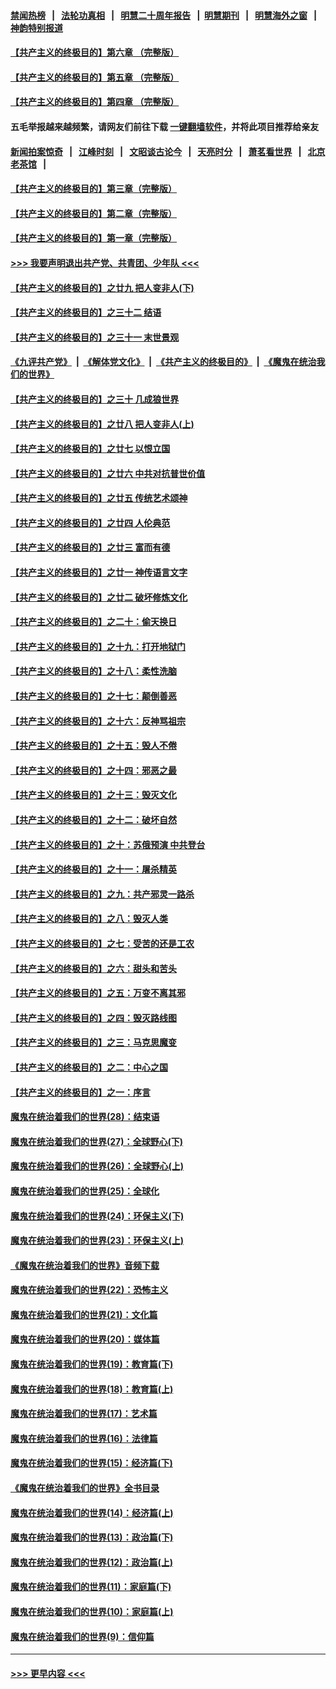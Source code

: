 #### [禁闻热榜](热点新闻.md?=0)  &nbsp;&nbsp;|&nbsp;&nbsp; [法轮功真相](https://github.com/gfw-breaker/truth/blob/master/README.md?=0) &nbsp;&nbsp;|&nbsp;&nbsp; [明慧二十周年报告](https://github.com/gfw-breaker/mh-reports/blob/master/README.md?=0) &nbsp;&nbsp;|&nbsp;&nbsp;[明慧期刊](https://github.com/gfw-breaker/mh-qikan) &nbsp;&nbsp;|&nbsp;&nbsp; [明慧海外之窗](https://github.com/gfw-breaker/mh-news/blob/master/README.md?=0) &nbsp;&nbsp;|&nbsp;&nbsp; [神韵特别报道](https://github.com/gfw-breaker/mh-news/blob/master/shenyun.md?=0)
#### [【共产主义的终极目的】第六章 （完整版）](../pages/nsc422/n11428913.md?t=03101802) 
#### [【共产主义的终极目的】第五章 （完整版）](../pages/nsc422/n11428912.md?t=03101802) 
#### [【共产主义的终极目的】第四章 （完整版）](../pages/nsc422/n11428907.md?t=03101802) 
#### 五毛举报越来越频繁，请网友们前往下载 [一键翻墙软件](https://github.com/gfw-breaker/ssr-accounts)，并将此项目推荐给亲友
#### [新闻拍案惊奇](https://github.com/gfw-breaker/banned-news/blob/master/pages/link4.md) &nbsp;&nbsp;|&nbsp;&nbsp; [江峰时刻](https://github.com/gfw-breaker/banned-news/blob/master/pages/link4.md) &nbsp;&nbsp;|&nbsp;&nbsp; [文昭谈古论今](https://github.com/gfw-breaker/banned-news/blob/master/pages/link4.md) &nbsp;&nbsp;|&nbsp;&nbsp; [天亮时分](https://github.com/gfw-breaker/banned-news/blob/master/pages/link4.md) &nbsp;&nbsp;|&nbsp;&nbsp; [萧茗看世界](https://github.com/gfw-breaker/banned-news/blob/master/pages/link4.md) &nbsp;&nbsp;|&nbsp;&nbsp; [北京老茶馆](https://github.com/gfw-breaker/banned-news/blob/master/pages/link4.md) &nbsp;&nbsp;|&nbsp;&nbsp; 
#### [【共产主义的终极目的】第三章（完整版）](../pages/nsc422/n11428848.md?t=03101802) 
#### [【共产主义的终极目的】第二章（完整版）](../pages/nsc422/n11428831.md?t=03101802) 
#### [【共产主义的终极目的】第一章（完整版）](../pages/nsc422/n11417651.md?t=03101802) 
#### [>>> 我要声明退出共产党、共青团、少年队 <<<](https://github.com/begood0513/goodnews/blob/master/quit/letter.md) 
#### [【共产主义的终极目的】之廿九 把人变非人(下)](../pages/nsc422/n11344140.md?t=03101802) 
#### [【共产主义的终极目的】之三十二 结语](../pages/nsc422/n11360535.md?t=03101802) 
#### [【共产主义的终极目的】之三十一 末世景观](../pages/nsc422/n11351129.md?t=03101802) 
#### [《九评共产党》](https://github.com/begood0513/9ping.md/blob/master/README.md) &nbsp;|&nbsp; [《解体党文化》](../../../../jtdwh.md/blob/master/README.md)  &nbsp;|&nbsp; [《共产主义的终极目的》](../../../../gczydzjmd.md/blob/master/README.md) &nbsp;|&nbsp; [《魔鬼在统治我们的世界》](../../../../mgztzwmdsj.md/blob/master/README.md) 
#### [【共产主义的终极目的】之三十 几成狼世界](../pages/nsc422/n11348280.md?t=03101802) 
#### [【共产主义的终极目的】之廿八 把人变非人(上)](../pages/nsc422/n11340492.md?t=03101802) 
#### [【共产主义的终极目的】之廿七 以恨立国](../pages/nsc422/n11336944.md?t=03101802) 
#### [【共产主义的终极目的】之廿六 中共对抗普世价值](../pages/nsc422/n11324785.md?t=03101802) 
#### [【共产主义的终极目的】之廿五 传统艺术颂神](../pages/nsc422/n11296396.md?t=03101802) 
#### [【共产主义的终极目的】之廿四 人伦典范](../pages/nsc422/n11296397.md?t=03101802) 
#### [【共产主义的终极目的】之廿三 富而有德](../pages/nsc422/n11283598.md?t=03101802) 
#### [【共产主义的终极目的】之廿一 神传语言文字](../pages/nsc422/n11263265.md?t=03101802) 
#### [【共产主义的终极目的】之廿二 破坏修炼文化](../pages/nsc422/n11245728.md?t=03101802) 
#### [【共产主义的终极目的】之二十：偷天换日](../pages/nsc422/n11238846.md?t=03101802) 
#### [【共产主义的终极目的】之十九：打开地狱门](../pages/nsc422/n11206376.md?t=03101802) 
#### [【共产主义的终极目的】之十八：柔性洗脑](../pages/nsc422/n11199994.md?t=03101802) 
#### [【共产主义的终极目的】之十七：颠倒善恶](../pages/nsc422/n11179782.md?t=03101802) 
#### [【共产主义的终极目的】之十六：反神骂祖宗](../pages/nsc422/n11166798.md?t=03101802) 
#### [【共产主义的终极目的】之十五：毁人不倦](../pages/nsc422/n11166792.md?t=03101802) 
#### [【共产主义的终极目的】之十四：邪恶之最](../pages/nsc422/n11150249.md?t=03101802) 
#### [【共产主义的终极目的】之十三：毁灭文化](../pages/nsc422/n11135227.md?t=03101802) 
#### [【共产主义的终极目的】之十二：破坏自然](../pages/nsc422/n11135214.md?t=03101802) 
#### [【共产主义的终极目的】之十：苏俄预演 中共登台](../pages/nsc422/n11118424.md?t=03101802) 
#### [【共产主义的终极目的】之十一：屠杀精英](../pages/nsc422/n11118442.md?t=03101802) 
#### [【共产主义的终极目的】之九：共产邪灵一路杀](../pages/nsc422/n11114139.md?t=03101802) 
#### [【共产主义的终极目的】之八：毁灭人类](../pages/nsc422/n11108503.md?t=03101802) 
#### [【共产主义的终极目的】之七：受苦的还是工农](../pages/nsc422/n11101809.md?t=03101802) 
#### [【共产主义的终极目的】之六：甜头和苦头](../pages/nsc422/n11096971.md?t=03101802) 
#### [【共产主义的终极目的】之五：万变不离其邪](../pages/nsc422/n11091285.md?t=03101802) 
#### [【共产主义的终极目的】之四：毁灭路线图](../pages/nsc422/n11086284.md?t=03101802) 
#### [【共产主义的终极目的】之三：马克思魔变](../pages/nsc422/n11061941.md?t=03101802) 
#### [【共产主义的终极目的】之二：中心之国](../pages/nsc422/n11047728.md?t=03101802) 
#### [【共产主义的终极目的】之一：序言](../pages/nsc422/n11086077.md?t=03101802) 
#### [魔鬼在统治着我们的世界(28)：结束语](../pages/nsc422/n10936246.md?t=03101802) 
#### [魔鬼在统治着我们的世界(27)：全球野心(下)](../pages/nsc422/n10928319.md?t=03101802) 
#### [魔鬼在统治着我们的世界(26)：全球野心(上)](../pages/nsc422/n10900318.md?t=03101802) 
#### [魔鬼在统治着我们的世界(25)：全球化](../pages/nsc422/n10788205.md?t=03101802) 
#### [魔鬼在统治着我们的世界(24)：环保主义(下)](../pages/nsc422/n10695307.md?t=03101802) 
#### [魔鬼在统治着我们的世界(23)：环保主义(上)](../pages/nsc422/n10688613.md?t=03101802) 
#### [《魔鬼在统治着我们的世界》音频下载](../pages/nsc422/n10635553.md?t=03101802) 
#### [魔鬼在统治着我们的世界(22)：恐怖主义](../pages/nsc422/n10614727.md?t=03101802) 
#### [魔鬼在统治着我们的世界(21)：文化篇](../pages/nsc422/n10597706.md?t=03101802) 
#### [魔鬼在统治着我们的世界(20)：媒体篇](../pages/nsc422/n10586579.md?t=03101802) 
#### [魔鬼在统治着我们的世界(19)：教育篇(下)](../pages/nsc422/n10564808.md?t=03101802) 
#### [魔鬼在统治着我们的世界(18)：教育篇(上)](../pages/nsc422/n10526970.md?t=03101802) 
#### [魔鬼在统治着我们的世界(17)：艺术篇](../pages/nsc422/n10499093.md?t=03101802) 
#### [魔鬼在统治着我们的世界(16)：法律篇](../pages/nsc422/n10485969.md?t=03101802) 
#### [魔鬼在统治着我们的世界(15)：经济篇(下)](../pages/nsc422/n10469975.md?t=03101802) 
#### [《魔鬼在统治着我们的世界》全书目录](../pages/nsc422/n10464261.md?t=03101802) 
#### [魔鬼在统治着我们的世界(14)：经济篇(上)](../pages/nsc422/n10457370.md?t=03101802) 
#### [魔鬼在统治着我们的世界(13)：政治篇(下)](../pages/nsc422/n10448270.md?t=03101802) 
#### [魔鬼在统治着我们的世界(12)：政治篇(上)](../pages/nsc422/n10444576.md?t=03101802) 
#### [魔鬼在统治着我们的世界(11)：家庭篇(下)](../pages/nsc422/n10440961.md?t=03101802) 
#### [魔鬼在统治着我们的世界(10)：家庭篇(上)](../pages/nsc422/n10435448.md?t=03101802) 
#### [魔鬼在统治着我们的世界(9)：信仰篇](../pages/nsc422/n10432159.md?t=03101802) 

----
#### [ >>> 更早内容 <<< ](../indexes/nsc422-earlier.md)
